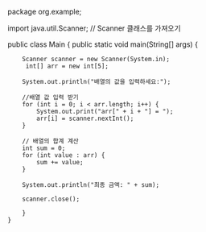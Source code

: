  package org.example;

 import java.util.Scanner; // Scanner 클래스를 가져오기

 public class Main {
    public static void main(String[] args) {

        Scanner scanner = new Scanner(System.in);
         int[] arr = new int[5];

        System.out.println("배열의 값을 입력하세요:");

        //배열 값 입력 받기
        for (int i = 0; i < arr.length; i++) {
            System.out.print("arr[" + i + "] = ");
            arr[i] = scanner.nextInt();
        }

        // 배열의 합계 계산
        int sum = 0;
        for (int value : arr) {
            sum += value;
        }

        System.out.println("최종 금액: " + sum);

        scanner.close();

        }
    }
